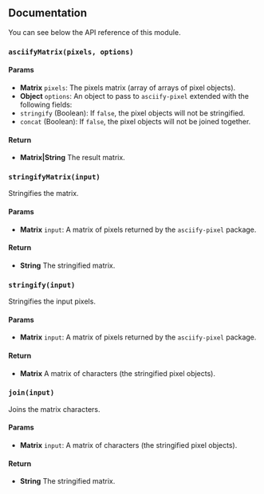 ## Documentation

You can see below the API reference of this module.

### `asciifyMatrix(pixels, options)`

#### Params
- **Matrix** `pixels`: The pixels matrix (array of arrays of pixel objects).
- **Object** `options`: An object to pass to `asciify-pixel` extended with the following fields:
 - `stringify` (Boolean): If `false`, the pixel objects will not be stringified.
 - `concat` (Boolean): If `false`, the pixel objects will not be joined together.

#### Return
- **Matrix|String** The result matrix.

### `stringifyMatrix(input)`
Stringifies the matrix.

#### Params
- **Matrix** `input`: A matrix of pixels returned by the `asciify-pixel` package.

#### Return
- **String** The stringified matrix.

### `stringify(input)`
Stringifies the input pixels.

#### Params
- **Matrix** `input`: A matrix of pixels returned by the `asciify-pixel` package.

#### Return
- **Matrix** A matrix of characters (the stringified pixel objects).

### `join(input)`
Joins the matrix characters.

#### Params
- **Matrix** `input`: A matrix of characters (the stringified pixel objects).

#### Return
- **String** The stringified matrix.

